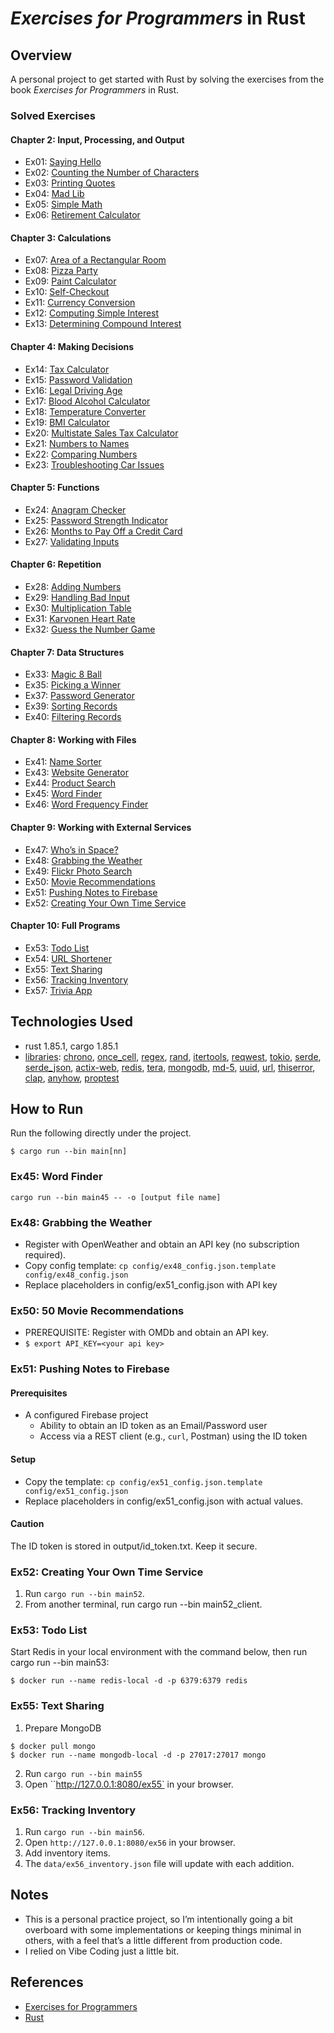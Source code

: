 # *Exercises for Programmers* in Rust

## Overview
A personal project to get started with Rust by solving the exercises from the book *Exercises for Programmers* in Rust.

### Solved Exercises
#### Chapter 2: Input, Processing, and Output
- Ex01: [Saying Hello](src/bin/main01.rs)
- Ex02: [Counting the Number of Characters](src/bin/main02.rs)
- Ex03: [Printing Quotes](src/bin/main03.rs)
- Ex04: [Mad Lib](src/bin/main04.rs)
- Ex05: [Simple Math](src/bin/main05.rs)
- Ex06: [Retirement Calculator](src/bin/main06.rs)
#### Chapter 3: Calculations
- Ex07: [Area of a Rectangular Room](src/bin/main07.rs)
- Ex08: [Pizza Party](src/bin/main08.rs)
- Ex09: [Paint Calculator](src/bin/main09.rs)
- Ex10: [Self-Checkout](src/bin/main10.rs)
- Ex11: [Currency Conversion](src/bin/main11.rs)
- Ex12: [Computing Simple Interest](src/bin/main12.rs)
- Ex13: [Determining Compound Interest](src/bin/main13.rs)
#### Chapter 4: Making Decisions
- Ex14: [Tax Calculator](src/bin/main14.rs)
- Ex15: [Password Validation](src/bin/main15.rs)
- Ex16: [Legal Driving Age](src/bin/main16.rs)
- Ex17: [Blood Alcohol Calculator](src/bin/main17.rs)
- Ex18: [Temperature Converter](src/bin/main18.rs)
- Ex19: [BMI Calculator](src/bin/main19.rs)
- Ex20: [Multistate Sales Tax Calculator](src/bin/main20.rs)
- Ex21: [Numbers to Names](src/bin/main21.rs)
- Ex22: [Comparing Numbers](src/bin/main22.rs)
- Ex23: [Troubleshooting Car Issues](src/bin/main23.rs)
#### Chapter 5: Functions
- Ex24: [Anagram Checker](src/bin/main24.rs)
- Ex25: [Password Strength Indicator](src/bin/main25.rs)
- Ex26: [Months to Pay Off a Credit Card](src/bin/main26.rs)
- Ex27: [Validating Inputs](src/bin/main27.rs)
#### Chapter 6: Repetition
- Ex28: [Adding Numbers](src/bin/main28.rs)
- Ex29: [Handling Bad Input](src/bin/main29.rs)
- Ex30: [Multiplication Table](src/bin/main30.rs)
- Ex31: [Karvonen Heart Rate](src/bin/main31.rs)
- Ex32: [Guess the Number Game](src/bin/main32.rs)
#### Chapter 7: Data Structures
- Ex33: [Magic 8 Ball](src/bin/main33.rs)
- Ex35: [Picking a Winner](src/bin/main35.rs)
- Ex37: [Password Generator](src/bin/main37.rs)
- Ex39: [Sorting Records](src/bin/main39.rs)
- Ex40: [Filtering Records](src/bin/main40.rs)
#### Chapter 8: Working with Files
- Ex41: [Name Sorter](src/bin/main41.rs)
- Ex43: [Website Generator](src/bin/main43.rs)
- Ex44: [Product Search](src/bin/main44.rs)
- Ex45: [Word Finder](src/bin/main45.rs)
- Ex46: [Word Frequency Finder](src/bin/main46.rs)
#### Chapter 9: Working with External Services
- Ex47: [Who’s in Space?](src/bin/main47.rs)
- Ex48: [Grabbing the Weather](src/bin/main48.rs)
- Ex49: [Flickr Photo Search](src/bin/main49.rs)
- Ex50: [Movie Recommendations](src/bin/main50.rs)
- Ex51: [Pushing Notes to Firebase](src/bin/main51.rs)
- Ex52: [Creating Your Own Time Service](src/bin/main52.rs)
#### Chapter 10: Full Programs
- Ex53: [Todo List](src/bin/main53.rs)
- Ex54: [URL Shortener](src/bin/main54.rs)
- Ex55: [Text Sharing](src/bin/main55.rs)
- Ex56: [Tracking Inventory](src/bin/main56.rs)
- Ex57: [Trivia App](src/bin/main57.rs)

## Technologies Used

- rust 1.85.1, cargo 1.85.1
- [libraries](Cargo.toml): [chrono](https://docs.rs/chrono/latest/chrono/), [once_cell](https://docs.rs/once_cell/latest/once_cell/), [regex](https://docs.rs/regex/latest/regex/), [rand](https://rand/docs.rs/latest/rand/), [itertools](https://docs.rs/itertools/latest/itertools/), [reqwest](https://docs.rs/reqwest/latest/reqwest/), [tokio](https://docs.rs/tokio/latest/tokio/), [serde](https://docs.rs/serde/latest/serde/), [serde_json](https://docs.rs/serde_json/latest/serde_json/), [actix-web](https://docs.rs/actix-web/latest/actix-web/), [redis](https://docs.rs/redis/latest/redis/), [tera](https://docs.rs/tera/latest/tera/), [mongodb](https://docs.rs/mongodb/latest/mongodb), [md-5](https://docs.rs/md-5/latest/md-5), [uuid](https://docs.rs/uuid/latest/uuid), [url](https://docs.rs/url/latest/url), [thiserror](https://docs.rs/thiserror/latest/thiserror), [clap](https://docs.rs/clap/latest/clap), [anyhow](https://docs.rs/anyhow/latest/anyhow), [proptest](https://docs.rs/proptest/latest/proptest)

## How to Run
Run the following directly under the project.
```
$ cargo run --bin main[nn]
```
### Ex45: Word Finder
`cargo run --bin main45 -- -o [output file name]`

### Ex48: Grabbing the Weather
- Register with OpenWeather and obtain an API key (no subscription required).
- Copy config template: `cp config/ex48_config.json.template config/ex48_config.json`
- Replace placeholders in config/ex51_config.json with API key
### Ex50: 50	Movie Recommendations
- PREREQUISITE: Register with OMDb and obtain an API key.
- `$ export API_KEY=<your api key>`

### Ex51: Pushing Notes to Firebase
#### Prerequisites
- A configured Firebase project
  - Ability to obtain an ID token as an Email/Password user
  - Access via a REST client (e.g., `curl`, Postman) using the ID token
#### Setup
  - Copy the template: `cp config/ex51_config.json.template config/ex51_config.json`
  - Replace placeholders in config/ex51_config.json with actual values.
#### Caution
The ID token is stored in output/id_token.txt. Keep it secure.

### Ex52: Creating Your Own Time Service
1. Run `cargo run --bin main52`.
2. From another terminal, run cargo run --bin main52_client.

### Ex53: Todo List
Start Redis in your local environment with the command below, then run cargo run --bin main53:
```
$ docker run --name redis-local -d -p 6379:6379 redis
```
### Ex55: Text Sharing
1. Prepare MongoDB
```
$ docker pull mongo
$ docker run --name mongodb-local -d -p 27017:27017 mongo
```
2. Run `cargo run --bin main55`
3. Open ``http://127.0.0.1:8080/ex55` in your browser.

### Ex56: Tracking Inventory
1. Run `cargo run --bin main56`.
2. Open `http://127.0.0.1:8080/ex56` in your browser.
3. Add inventory items.
4. The `data/ex56_inventory.json` file will update with each addition.

## Notes
- This is a personal practice project, so I’m intentionally going a bit overboard with some implementations or keeping things minimal in others, with a feel that’s a little different from production code.
- I relied on Vibe Coding just a little bit.

## References
- [Exercises for Programmers](https://www.oreilly.com/library/view/exercises-for-programmers/9781680501513/)
- [Rust](https://www.rust-lang.org/)
